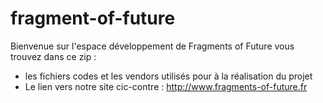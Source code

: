 # fragment-of-future
Bienvenue sur l'espace développement de Fragments of Future vous trouvez dans ce zip :
- les fichiers codes et les vendors utilisés pour à la réalisation du projet 
- Le lien vers notre site cic-contre : http://www.fragments-of-future.fr

